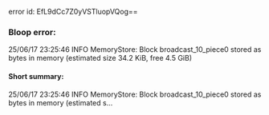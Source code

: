 error id: EfL9dCc7Z0yVSTluopVQog==
### Bloop error:

25/06/17 23:25:46 INFO MemoryStore: Block broadcast_10_piece0 stored as bytes in memory (estimated size 34.2 KiB, free 4.5 GiB)
#### Short summary: 

25/06/17 23:25:46 INFO MemoryStore: Block broadcast_10_piece0 stored as bytes in memory (estimated s...